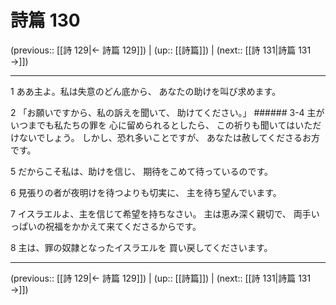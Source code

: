 # 詩篇 130

(previous:: [[詩 129|← 詩篇 129]]) | (up:: [[詩篇]]) | (next:: [[詩 131|詩篇 131 →]])

***


1 ああ主よ。私は失意のどん底から、 あなたの助けを叫び求めます。 

2 「お願いですから、私の訴えを聞いて、 助けてください。」 ###### 3-4 主がいつまでも私たちの罪を 心に留められるとしたら、 この祈りも聞いてはいただけないでしょう。 しかし、恐れ多いことですが、 あなたは赦してくださるお方です。 

5 だからこそ私は、助けを信じ、 期待をこめて待っているのです。 

6 見張りの者が夜明けを待つよりも切実に、 主を待ち望んでいます。 

7 イスラエルよ、主を信じて希望を持ちなさい。 主は恵み深く親切で、 両手いっぱいの祝福をかかえて来てくださるからです。 

8 主は、罪の奴隷となったイスラエルを 買い戻してくださいます。

***

(previous:: [[詩 129|← 詩篇 129]]) | (up:: [[詩篇]]) | (next:: [[詩 131|詩篇 131 →]])

